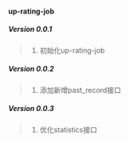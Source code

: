 #### up-rating-job

##### Version 0.0.1
> 1. 初始化up-rating-job

##### Version 0.0.2
> 1. 添加新增past_record接口

##### Version 0.0.3
> 1. 优化statistics接口
